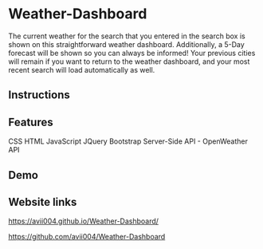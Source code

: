 # Weather-Dashboard

The current weather for the search that you entered in the search box is shown on this straightforward weather dashboard. Additionally, a 5-Day forecast will be shown so you can always be informed! Your previous cities will remain if you want to return to the weather dashboard, and your most recent search will load automatically as well.

## Instructions

## Features
CSS
HTML
JavaScript
JQuery
Bootstrap
Server-Side API - OpenWeather API

## Demo 

## Website links
https://avii004.github.io/Weather-Dashboard/

https://github.com/avii004/Weather-Dashboard
